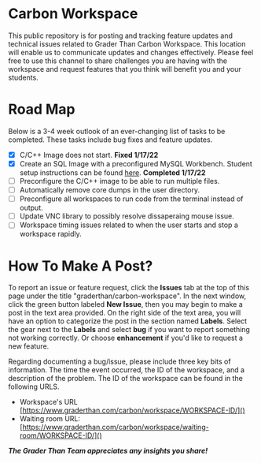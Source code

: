 # Carbon Workspace

This public repository is for posting and tracking feature updates and technical issues related to Grader Than Carbon Workspace. This location will enable us to communicate updates and changes effectively. Please feel free to use this channel to share challenges you are having with the workspace and request features that you think will benefit you and your students. 

# Road Map

Below is a 3-4 week outlook of an ever-changing list of tasks to be completed. These tasks include bug fixes and feature updates.

- [X] C/C++ Image does not start. **Fixed 1/17/22**
- [X] Create an SQL Image with a preconfigured MySQL Workbench. Student setup instructions can be found [here](https://docs.google.com/document/d/1RXFXzZMmjHMT8qUcnVzjiHxAvPWihPI2piKpMTpJOFM/edit). **Completed 1/17/22**
- [ ] Preconfigure the C/C++ image to be able to run multiple files. 
- [ ] Automatically remove core dumps in the user directory.
- [ ] Preconfigure all workspaces to run code from the terminal instead of output. 
- [ ] Update VNC library to possibly resolve dissaperaing mouse issue. 
- [ ] Workspace timing issues related to when the user starts and stop a workspace rapidly.  

# How To Make A Post?

To report an issue or feature request, click the **Issues** tab at the top of this page under the title "graderthan/carbon-workspace". In the next window, click the green button labeled **New Issue**, then you may begin to make a post in the text area provided. On the right side of the text area, you will have an option to categorize the post in the section named **Labels**. Select the gear next to the **Labels** and select **bug** if you want to report something not working correctly. Or choose **enhancement** if you'd like to request a new feature.  

Regarding documenting a bug/issue, please include three key bits of information. The time the event occurred, the ID of the workspace, and a description of the problem. The ID of the workspace can be found in the following URLS.
- Workspace's URL [https://www.graderthan.com/carbon/workspace/WORKSPACE-ID/]() 
- Waiting room URL: [https://www.graderthan.com/carbon/workspace/waiting-room/WORKSPACE-ID/]()
  


***The Grader Than Team appreciates any insights you share!***
